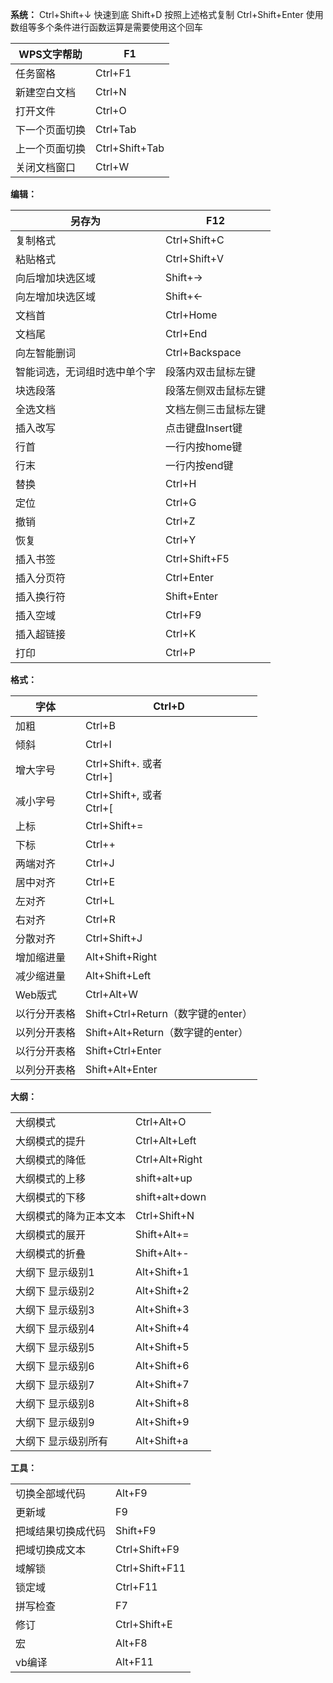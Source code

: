 **系统：**
Ctrl+Shift+↓ 快速到底
Shift+D 按照上述格式复制
Ctrl+Shift+Enter   使用数组等多个条件进行函数运算是需要使用这个回车

| WPS文字帮助 | F1 |
| ---- | ---- |
| 任务窗格 | Ctrl+F1 |
| 新建空白文档 | Ctrl+N |
| 打开文件 | Ctrl+O |
| 下一个页面切换 | Ctrl+Tab |
| 上一个页面切换 | Ctrl+Shift+Tab |
| 关闭文档窗口 | Ctrl+W |
**编辑：**

| 另存为 | F12 |
| ---- | ---- |
| 复制格式 | Ctrl+Shift+C |
| 粘贴格式 | Ctrl+Shift+V |
| 向后增加块选区域 | Shift+→ |
| 向左增加块选区域 | Shift+← |
| 文档首 | Ctrl+Home |
| 文档尾 | Ctrl+End |
| 向左智能删词 | Ctrl+Backspace |
| 智能词选，无词组时选中单个字 | 段落内双击鼠标左键 |
| 块选段落 | 段落左侧双击鼠标左键 |
| 全选文档 | 文档左侧三击鼠标左键 |
| 插入改写 | 点击键盘Insert键 |
| 行首 | 一行内按home键 |
| 行末 | 一行内按end键 |
| 替换 | Ctrl+H |
| 定位 | Ctrl+G |
| 撤销 | Ctrl+Z |
| 恢复 | Ctrl+Y |
| 插入书签 | Ctrl+Shift+F5 |
| 插入分页符 | Ctrl+Enter |
| 插入换行符 | Shift+Enter |
| 插入空域 | Ctrl+F9 |
| 插入超链接 | Ctrl+K |
| 打印 | Ctrl+P |

**格式：**

| 字体 | Ctrl+D |
| ---- | ---- |
| 加粗 | Ctrl+B |
| 倾斜 | Ctrl+I |
| 增大字号 | Ctrl+Shift+. 或者  <br>Ctrl+] |
| 减小字号 | Ctrl+Shift+, 或者  <br>Ctrl+[ |
| 上标 | Ctrl+Shift+= |
| 下标 | Ctrl++ |
| 两端对齐 | Ctrl+J |
| 居中对齐 | Ctrl+E |
| 左对齐 | Ctrl+L |
| 右对齐 | Ctrl+R |
| 分散对齐 | Ctrl+Shift+J |
| 增加缩进量 | Alt+Shift+Right |
| 减少缩进量 | Alt+Shift+Left |
| Web版式 | Ctrl+Alt+W |
| 以行分开表格 | Shift+Ctrl+Return（数字键的enter） |
| 以列分开表格 | Shift+Alt+Return（数字键的enter） |
| 以行分开表格 | Shift+Ctrl+Enter |
| 以列分开表格 | Shift+Alt+Enter |

**大纲：**

|   |   |
|---|---|
|大纲模式|Ctrl+Alt+O|
|大纲模式的提升|Ctrl+Alt+Left|
|大纲模式的降低|Ctrl+Alt+Right|
|大纲模式的上移|shift+alt+up|
|大纲模式的下移|shift+alt+down|
|大纲模式的降为正本文本|Ctrl+Shift+N|
|大纲模式的展开|Shift+Alt+=|
|大纲模式的折叠|Shift+Alt+-|
|大纲下 显示级别1|Alt+Shift+1|
|大纲下 显示级别2|Alt+Shift+2|
|大纲下 显示级别3|Alt+Shift+3|
|大纲下 显示级别4|Alt+Shift+4|
|大纲下 显示级别5|Alt+Shift+5|
|大纲下 显示级别6|Alt+Shift+6|
|大纲下 显示级别7|Alt+Shift+7|
|大纲下 显示级别8|Alt+Shift+8|
|大纲下 显示级别9|Alt+Shift+9|
|大纲下 显示级别所有|Alt+Shift+a|

**工具：**

|   |   |
|---|---|
|切换全部域代码|Alt+F9|
|更新域|F9|
|把域结果切换成代码|Shift+F9|
|把域切换成文本|Ctrl+Shift+F9|
|域解锁|Ctrl+Shift+F11|
|锁定域|Ctrl+F11|
|拼写检查|F7|
|修订|Ctrl+Shift+E|
|宏|Alt+F8|
|vb编译|Alt+F11|
